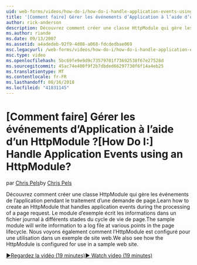```yaml
---
uid: web-forms/videos/how-do-i/how-do-i-handle-application-events-using-an-httpmodule
title: '[Comment faire] Gérer les événements d’Application à l’aide d’un HttpModule ? | Microsoft Docs'
author: rick-anderson
description: Découvrez comment créer une classe HttpModule qui gère les événements de l’application pendant le traitement d’une demande de page. Le module d’exemple écrit les informations dans un journal...
ms.author: riande
ms.date: 09/13/2007
ms.assetid: a4adedeb-92f9-4d08-a068-fdcdedbae069
msc.legacyurl: /web-forms/videos/how-do-i/how-do-i-handle-application-events-using-an-httpmodule
msc.type: video
ms.openlocfilehash: 5bc69fe9e9d9c73579701f73692538f67e27528d
ms.sourcegitcommit: 45ac74e400f9f2b7dbded66297730f6f14a4eb25
ms.translationtype: MT
ms.contentlocale: fr-FR
ms.lasthandoff: 08/16/2018
ms.locfileid: "41831145"
---
```

<a name="how-do-i-handle-application-events-using-an-httpmodule"></a><span data-ttu-id="e7963-105">[Comment faire] Gérer les événements d’Application à l’aide d’un HttpModule ?</span><span class="sxs-lookup"><span data-stu-id="e7963-105">[How Do I:] Handle Application Events using an HttpModule?</span></span>
====================
<span data-ttu-id="e7963-106">par [Chris Pels](https://twitter.com/chrispels)</span><span class="sxs-lookup"><span data-stu-id="e7963-106">by [Chris Pels](https://twitter.com/chrispels)</span></span>

<span data-ttu-id="e7963-107">Découvrez comment créer une classe HttpModule qui gère les événements de l’application pendant le traitement d’une demande de page.</span><span class="sxs-lookup"><span data-stu-id="e7963-107">Learn how to create an HttpModule that handles application events during the processing of a page request.</span></span> <span data-ttu-id="e7963-108">Le module d’exemple écrit les informations dans un fichier journal à différents stades du cycle de vie de page.</span><span class="sxs-lookup"><span data-stu-id="e7963-108">The sample module will write information to a log file at various points in the page lifecycle.</span></span> <span data-ttu-id="e7963-109">Nous voyons également comment l’HttpModule est configuré pour une utilisation dans un exemple de site web.</span><span class="sxs-lookup"><span data-stu-id="e7963-109">We also see how the HttpModule is configured for use in a sample web site.</span></span>

[<span data-ttu-id="e7963-110">&#9654;Regardez la vidéo (19 minutes)</span><span class="sxs-lookup"><span data-stu-id="e7963-110">&#9654; Watch video (19 minutes)</span></span>](https://channel9.msdn.com/Blogs/ASP-NET-Site-Videos/how-do-i-handle-application-events-using-an-httpmodule)
